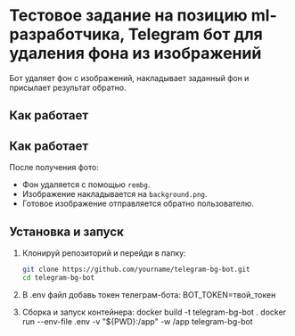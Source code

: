 # Тестовое задание на позицию ml-разработчика, Telegram бот для удаления фона из изображений

Бот удаляет фон с изображений, накладывает заданный фон и присылает результат обратно.

## Как работает

## Как работает

 После получения фото:
   - Фон удаляется с помощью `rembg`.
   - Изображение накладывается на `background.png`.
   - Готовое изображение отправляется обратно пользователю.

## Установка и запуск

1. Клонируй репозиторий и перейди в папку:
   ```bash
   git clone https://github.com/yourname/telegram-bg-bot.git
   cd telegram-bg-bot

2. В .env файл добавь токен телеграм-бота:
    BOT_TOKEN=твой_токен

4. Сборка и запуск контейнера:
    docker build -t telegram-bg-bot .
    docker run --env-file .env -v "${PWD}:/app" -w /app telegram-bg-bot